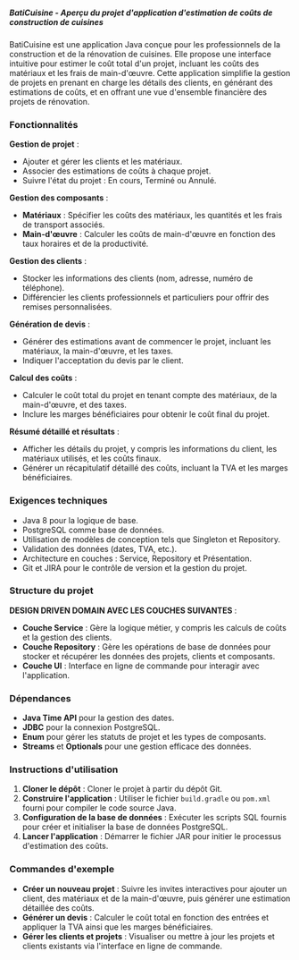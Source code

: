 ##### BatiCuisine - Aperçu du projet d'application d'estimation de coûts de construction de cuisines

BatiCuisine est une application Java conçue pour les professionnels de la construction et de la rénovation de cuisines. Elle propose une interface intuitive pour estimer le coût total d'un projet, incluant les coûts des matériaux et les frais de main-d'œuvre. Cette application simplifie la gestion de projets en prenant en charge les détails des clients, en générant des estimations de coûts, et en offrant une vue d'ensemble financière des projets de rénovation.

### Fonctionnalités

**Gestion de projet** :
   - Ajouter et gérer les clients et les matériaux.
   - Associer des estimations de coûts à chaque projet.
   - Suivre l'état du projet : En cours, Terminé ou Annulé.

**Gestion des composants** :
   - **Matériaux** : Spécifier les coûts des matériaux, les quantités et les frais de transport associés.
   - **Main-d'œuvre** : Calculer les coûts de main-d'œuvre en fonction des taux horaires et de la productivité.

**Gestion des clients** :
   - Stocker les informations des clients (nom, adresse, numéro de téléphone).
   - Différencier les clients professionnels et particuliers pour offrir des remises personnalisées.

**Génération de devis** :
   - Générer des estimations avant de commencer le projet, incluant les matériaux, la main-d'œuvre, et les taxes.
   - Indiquer l'acceptation du devis par le client.

**Calcul des coûts** :
   - Calculer le coût total du projet en tenant compte des matériaux, de la main-d'œuvre, et des taxes.
   - Inclure les marges bénéficiaires pour obtenir le coût final du projet.

**Résumé détaillé et résultats** :
   - Afficher les détails du projet, y compris les informations du client, les matériaux utilisés, et les coûts finaux.
   - Générer un récapitulatif détaillé des coûts, incluant la TVA et les marges bénéficiaires.

### Exigences techniques

- Java 8 pour la logique de base.
- PostgreSQL comme base de données.
- Utilisation de modèles de conception tels que Singleton et Repository.
- Validation des données (dates, TVA, etc.).
- Architecture en couches : Service, Repository et Présentation.
- Git et JIRA pour le contrôle de version et la gestion du projet.

### Structure du projet

**DESIGN DRIVEN DOMAIN AVEC LES COUCHES SUIVANTES** :
- **Couche Service** : Gère la logique métier, y compris les calculs de coûts et la gestion des clients.
- **Couche Repository** : Gère les opérations de base de données pour stocker et récupérer les données des projets, clients et composants.
- **Couche UI** : Interface en ligne de commande pour interagir avec l'application.

### Dépendances

- **Java Time API** pour la gestion des dates.
- **JDBC** pour la connexion PostgreSQL.
- **Enum** pour gérer les statuts de projet et les types de composants.
- **Streams** et **Optionals** pour une gestion efficace des données.

### Instructions d'utilisation

1. **Cloner le dépôt** : Cloner le projet à partir du dépôt Git.
2. **Construire l'application** : Utiliser le fichier `build.gradle` ou `pom.xml` fourni pour compiler le code source Java.
3. **Configuration de la base de données** : Exécuter les scripts SQL fournis pour créer et initialiser la base de données PostgreSQL.
4. **Lancer l'application** : Démarrer le fichier JAR pour initier le processus d'estimation des coûts.

### Commandes d'exemple

- **Créer un nouveau projet** : Suivre les invites interactives pour ajouter un client, des matériaux et de la main-d'œuvre, puis générer une estimation détaillée des coûts.
- **Générer un devis** : Calculer le coût total en fonction des entrées et appliquer la TVA ainsi que les marges bénéficiaires.
- **Gérer les clients et projets** : Visualiser ou mettre à jour les projets et clients existants via l'interface en ligne de commande.
